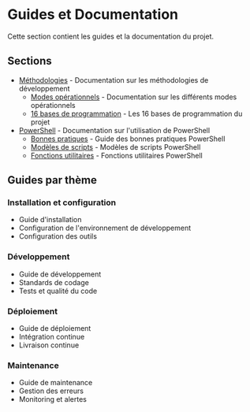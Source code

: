 # Guides et Documentation

Cette section contient les guides et la documentation du projet.

## Sections

- [Méthodologies](methodologies/index.md) - Documentation sur les méthodologies de développement
  - [Modes opérationnels](methodologies/modes/index.md) - Documentation sur les différents modes opérationnels
  - [16 bases de programmation](methodologies/programmation_16_bases.md) - Les 16 bases de programmation du projet
- [PowerShell](powershell/index.md) - Documentation sur l'utilisation de PowerShell
  - [Bonnes pratiques](powershell/best_practices.md) - Guide des bonnes pratiques PowerShell
  - [Modèles de scripts](powershell/script_templates.md) - Modèles de scripts PowerShell
  - [Fonctions utilitaires](powershell/utility_functions.md) - Fonctions utilitaires PowerShell

## Guides par thème

### Installation et configuration

- Guide d'installation
- Configuration de l'environnement de développement
- Configuration des outils

### Développement

- Guide de développement
- Standards de codage
- Tests et qualité du code

### Déploiement

- Guide de déploiement
- Intégration continue
- Livraison continue

### Maintenance

- Guide de maintenance
- Gestion des erreurs
- Monitoring et alertes
